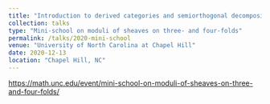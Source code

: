 ```yaml
---
title: "Introduction to derived categories and semiorthogonal decompositions + Compactification of moduli space of instantons on the Fano 3-folds"
collection: talks
type: "Mini-school on moduli of sheaves on three- and four-folds"
permalink: /talks/2020-mini-school
venue: "University of North Carolina at Chapel Hill"
date: 2020-12-13
location: "Chapel Hill, NC"
---
```

https://math.unc.edu/event/mini-school-on-moduli-of-sheaves-on-three-and-four-folds/
